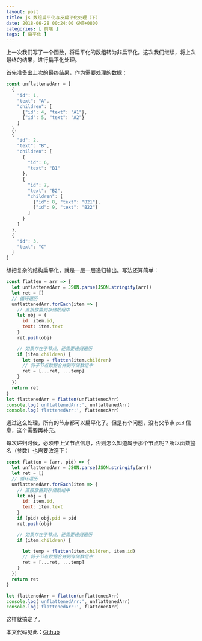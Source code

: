 ```yaml
---
layout: post
title: js 数组扁平化与反扁平化处理（下）
date: 2018-06-28 00:24:00 GMT+0800
categories: [ 前端 ]
tags: [ 扁平化 ]
---
```


上一次我们写了一个函数，将扁平化的数组转为非扁平化。这次我们继续，将上次最终的结果，进行扁平化处理。

<!-- more -->

首先准备出上次的最终结果，作为需要处理的数据：

```js
const unflattenedArr = [
  {
    "id": 1,
    "text": "A",
    "children": [
      {"id": 4, "text": "A1"},
      {"id": 5, "text": "A2"}
    ]
  },
  {
    "id": 2,
    "text": "B",
    "children": [
      {
        "id": 6,
        "text": "B1"
      },
      {
        "id": 7,
        "text": "B2",
        "children": [
          {"id": 8, "text": "B21"},
          {"id": 9, "text": "B22"}
        ]
      }
    ]
  },
  {
    "id": 3,
    "text": "C"
  }
]
```

想把复杂的结构扁平化，就是一层一层递归输出。写法还算简单：

```js
const flatten = arr => {
  let unflattenedArr = JSON.parse(JSON.stringify(arr))
  let ret = []
  // 循环遍历
  unflattenedArr.forEach(item => {
    // 直接放置到存储数组中
    let obj = {
      id: item.id,
      text: item.text
    }
    ret.push(obj)

    // 如果存在子节点，还需要递归遍历
    if (item.children) {
      let temp = flatten(item.children)
      // 将子节点数据合并到存储数组中
      ret = [...ret, ...temp]
    }
  })
  return ret
}
let flattenedArr = flatten(unflattenedArr)
console.log('unflattenedArr:', unflattenedArr)
console.log('flattenedArr:', flattenedArr)
```

通过这么处理，所有的节点都可以扁平化了。但是有个问题，没有父节点 `pid` 信息，这个需要再补充。

每次递归时候，必须带上父节点信息，否则怎么知道属于那个节点呢？所以函数签名（参数）也需要改造下：

```js
const flatten = (arr, pid) => {
  let unflattenedArr = JSON.parse(JSON.stringify(arr))
  let ret = []
  // 循环遍历
  unflattenedArr.forEach(item => {
    // 直接放置到存储数组中
    let obj = {
      id: item.id,
      text: item.text
    }
    if (pid) obj.pid = pid
    ret.push(obj)

    // 如果存在子节点，还需要递归遍历
    if (item.children) {

      let temp = flatten(item.children, item.id)
      // 将子节点数据合并到存储数组中
      ret = [...ret, ...temp]
    }
  })
  return ret
}

let flattenedArr = flatten(unflattenedArr)
console.log('unflattenedArr:', unflattenedArr)
console.log('flattenedArr:', flattenedArr)
```

这样就搞定了。

本文代码见此：[Github](https://github.com/yukapril/learning/blob/master/array-flattened/flattened.html)
